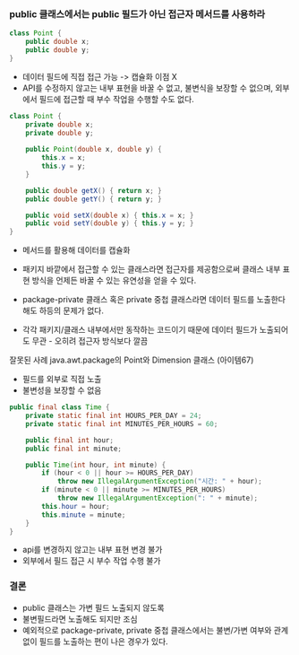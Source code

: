 ### public 클래스에서는 public 필드가 아닌 접근자 메서드를 사용하라

```java
class Point {
    public double x;
    public double y;
}
```
* 데이터 필드에 직접 접근 가능 -> 캡슐화 이점 X
* API를 수정하지 않고는 내부 표현을 바꿀 수 없고, 불변식을 보장할 수 없으며, 외부에서 필드에 접근할 때 부수 작업을 수행할 수도 없다.

```java
class Point {
    private double x;
    private double y;
    
    public Point(double x, double y) {
        this.x = x;
        this.y = y;
    }

    public double getX() { return x; }
    public double getY() { return y; }

    public void setX(double x) { this.x = x; }
    public void setY(double y) { this.y = y; }
}
```
* 메서드를 활용해 데이터를 캡슐화
* 패키지 바깥에서 접근할 수 있는 클래스라면 접근자를 제공함으로써 클래스 내부 표현 방식을 언제든 바꿀 수 있는 유연성을 얻을 수 있다.

* package-private 클래스 혹은 private 중첩 클래스라면 데이터 필드를 노출한다 해도 하등의 문제가 없다.
* 각각 패키지/클래스 내부에서만 동작하는 코드이기 때문에 데이터 필드가 노출되어도 무관 - 오히려 접근자 방식보다 깔끔

잘못된 사례
java.awt.package의 Point와 Dimension 클래스 (아이템67)
* 필드를 외부로 직접 노출
* 불변성을 보장할 수 없음

```java
public final class Time {
    private static final int HOURS_PER_DAY = 24;
    private static final int MINUTES_PER_HOURS = 60;

    public final int hour;
    public final int minute;

    public Time(int hour, int minute) {
        if (hour < 0 || hour >= HOURS_PER_DAY)
            throw new IllegalArgumentException("시간: " + hour);
        if (minute < 0 || minute >= MINUTES_PER_HOURS)
            throw new IllegalArgumentException(": " + minute);
        this.hour = hour;
        this.minute = minute;
    }
}
```
* api를 변경하지 않고는 내부 표현 변경 불가
* 외부에서 필드 접근 시 부수 작업 수행 불가

### 결론
* public 클래스는 가변 필드 노출되지 않도록
* 불변필드라면 노출해도 되지만 조심
* 예외적으로 package-private, private 중첩 클래스에서는 불변/가변 여부와 관계없이 필드를 노출하는 편이 나은 경우가 있다.